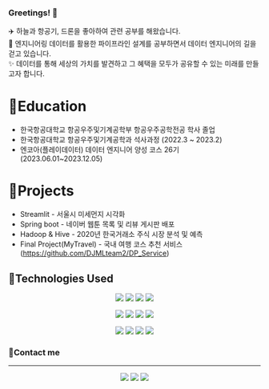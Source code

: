 ### Greetings! 👋

✈️ 하늘과 항공기, 드론을 좋아하여 관련 공부를 해왔습니다.  
🐬 엔지니어링 데이터를 활용한 파이프라인 설계를 공부하면서 데이터 엔지니어의 길을 걷고 있습니다.  
✨ 데이터를 통해 세상의 가치를 발견하고 그 혜택을 모두가 공유할 수 있는 미래를 만들고자 합니다.

# 🦈Education
* 한국항공대학교 항공우주및기계공학부 항공우주공학전공 학사 졸업
* 한국항공대학교 항공우주및기계공학과 석사과정 (2022.3 ~ 2023.2)
* 엔코아(플레이데이터) 데이터 엔지니어 양성 코스 26기(2023.06.01~2023.12.05)

# 🐳Projects
* Streamlit - 서울시 미세먼지 시각화
* Spring boot - 네이버 웹툰 목록 및 리뷰 게시판 배포
* Hadoop & Hive - 2020년 한국거래소 주식 시장 분석 및 예측
* Final Project(MyTravel) - 국내 여행 코스 추천 서비스 (https://github.com/DJMLteam2/DP_Service)


## 🦾Technologies Used

<div align=center>
  <a href="https://www.python.org/" target="_blank"><img src="https://img.shields.io/badge/Python-3776AB?style=for-the-badge&logo=python&logoColor=white"/></a>
  <a href="https://pandas.pydata.org/" target="_blank"><img src="https://img.shields.io/badge/Pandas-150458?style=for-the-badge&logo=pandas&logoColor=white"/></a>
  <a href="https://scikit-learn.org/stable/" target="_blank"><img src="https://img.shields.io/badge/Scikit_learn-F7931E?style=for-the-badge&logo=scikit-learn&logoColor=white"/></a>
  <a href="https://www.tensorflow.org/" target="_blank"><img src="https://img.shields.io/badge/Tensorflow-FF6F00?style=for-the-badge&logo=tensorflow&logoColor=white"/></a>
  <br>
  
  <a href="https://oracle.com/java/" target="_blank"><img src="https://img.shields.io/badge/Java-437291?style=for-the-badge&logo=OpenJDK&logoColor=white"></a>
  <a href="https://spring.io/projects/spring-boot" target="_blank"><img src="https://img.shields.io/badge/Spring Boot-6DB33F?style=for-the-badge&logo=springboot&logoColor=white"/></a>
  <a href="https://www.mysql.com/" target="_blank"><img src="https://img.shields.io/badge/MySQL-4479A1?style=for-the-badge&logo=mysql&logoColor=white"/></a>
  <a href="https://mariadb.org/" target="_blank"><img src="https://img.shields.io/badge/mariaDB-003545?style=for-the-badge&logo=mariaDB&logoColor=white"></a>
  <br>
  
  <a href="https://ubuntu.com/" target="_blank"><img src="https://img.shields.io/badge/Ubuntu-E95420?style=for-the-badge&logo=ubuntu&logoColor=white"/></a>
  <a href="https://www.docker.com/" target="_blank"><img src="https://img.shields.io/badge/Docker-2496ED?style=for-the-badge&logo=docker&logoColor=white"/></a>
  <a href="https://aws.amazon.com/" target="_blank"><img src="https://img.shields.io/badge/Amazon_AWS-232F3E?style=for-the-badge&logo=Amazon AWS&logoColor=white"/></a>
  <a href="https://pypi.org/" target="_blank"><img src="https://img.shields.io/badge/Pypi-3775A9?style=for-the-badge&logo=pypi&logoColor=white"/></a>
</div>


### 📡Contact me
-----------------------------------
<div align=center>
  <a href="https://mail.google.com" target="_blank"><img src="https://img.shields.io/badge/jktak5609@gmail.com-EA4335?style=for-the-badge&logo=Gmail&logoColor=white"/></a>
  <a href="https://tjkpolisher.tistory.com/" target="_blank"><img src="https://img.shields.io/badge/Blog-000000?style=for-the-badge&logo=Tistory&logoColor=white"/></a>
  <a href="https://tjkpolisher.github.io/" target="_blank"><img src="https://img.shields.io/badge/Github_pages-222222?style=for-the-badge&logo=GitHub Pages&logoColor=white"/></a>
</div>
  
  
